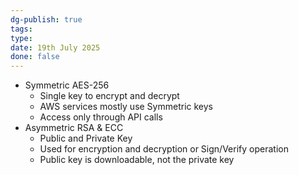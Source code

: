 ```yaml
---
dg-publish: true
tags: 
type: 
date: 19th July 2025
done: false
---
```


- Symmetric AES-256
	- Single key to encrypt and decrypt
	- AWS services mostly use Symmetric keys
	- Access only through API calls
- Asymmetric RSA & ECC
	- Public and Private Key
	- Used for encryption and decryption or Sign/Verify operation
	- Public key is downloadable, not the private key
